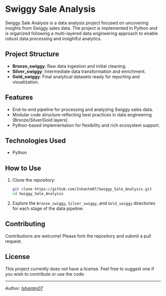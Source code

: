 # Swiggy Sale Analysis

Swiggy Sale Analysis is a data analysis project focused on uncovering insights from Swiggy sales data. The project is implemented in Python and is organized following a multi-layered data engineering approach to enable robust data processing and insightful analytics.

## Project Structure

- **Bronze_swiggy**: Raw data ingestion and initial cleaning.
- **Silver_swiggy**: Intermediate data transformation and enrichment.
- **Gold_swiggy**: Final analytical datasets ready for reporting and visualization.

## Features

- End-to-end pipeline for processing and analyzing Swiggy sales data.
- Modular code structure reflecting best practices in data engineering (Bronze/Silver/Gold layers).
- Python-based implementation for flexibility and rich ecosystem support.

## Technologies Used

- Python

## How to Use

1. Clone the repository:
   ```bash
   git clone https://github.com/Ishantm07/Swiggy_Sale_Analysis.git
   cd Swiggy_Sale_Analysis
   ```
2. Explore the `Bronze_swiggy`, `Silver_swiggy`, and `Gold_swiggy` directories for each stage of the data pipeline.

## Contributing

Contributions are welcome! Please fork the repository and submit a pull request.

## License

This project currently does not have a license. Feel free to suggest one if you wish to contribute or use the code.

---

*Author: [Ishantm07](https://github.com/Ishantm07)*
